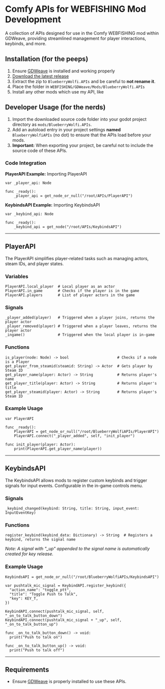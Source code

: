 # Comfy APIs for WEBFISHING Mod Development

A collection of APIs designed for use in the Comfy WEBFISHING mod within GDWeave, providing streamlined management for player interactions, keybinds, and more.

## Installation (for the peeps)
1. Ensure [GDWeave](https://github.com/NotNite/GDWeave) is installed and working properly
2. [Download the latest release](https://github.com/BlueberryWolf/APIs/releases/latest/download/BlueberryWolfi.APIs.zip)
3. Extract the zip to `BlueberryWolfi.APIs` and be careful to **not rename it**.
4. Place the folder in `WEBFISHING/GDWeave/Mods/BlueberryWolfi.APIs`
5. Install any other mods which use my API, like 

## Developer Usage (for the nerds)

1. Import the downloaded source code folder into your godot project directory as `mods/BlueberryWolfi.APIs`.
2. Add an autoload entry in your project settings **named** `BlueberryWolfiAPIs` (no dot) to ensure that the APIs load before your mods.
3. **Important:** When exporting your project, be careful not to include the source code of these APIs.

### Code Integration

**PlayerAPI Example:**
Importing PlayerAPI
```gdscript
var _player_api: Node

func _ready():
	_player_api = get_node_or_null("/root/APIs/PlayerAPI")
```

**KeybindsAPI Example:**
Importing KeybindsAPI
```gdscript
var _keybind_api: Node

func _ready():
	_keybind_api = get_node("/root/APIs/KeybindsAPI")
```

---

## PlayerAPI

The PlayerAPI simplifies player-related tasks such as managing actors, steam IDs, and player states.

### Variables

```gdscript
PlayerAPI.local_player  # Local player as an actor
PlayerAPI.in_game       # Checks if the player is in the game
PlayerAPI.players       # List of player actors in the game
```

### Signals

```gdscript
_player_added(player)   # Triggered when a player joins, returns the player actor
_player_removed(player) # Triggered when a player leaves, returns the player actor
_ingame()               # Triggered when the local player is in-game
```

### Functions

```gdscript
is_player(node: Node) -> bool                      # Checks if a node is a Player
get_player_from_steamid(steamid: String) -> Actor  # Gets player by Steam ID
get_player_name(player: Actor) -> String           # Returns player's name
get_player_title(player: Actor) -> String          # Returns player's title
get_player_steamid(player: Actor) -> String        # Returns player's Steam ID
```

### Example Usage

```gdscript
var PlayerAPI

func _ready():
	PlayerAPI = get_node_or_null("/root/BlueberryWolfiAPIs/PlayerAPI")
	PlayerAPI.connect("_player_added", self, "init_player")

func init_player(player: Actor):
    print(PlayerAPI.get_player_name(player))
```

---

## KeybindsAPI

The KeybindsAPI allows mods to register custom keybinds and trigger signals for input events. Configurable in the in-game controls menu.

### Signals

```gdscript
_keybind_changed(keybind: String, title: String, input_event: InputEventKey)
```

### Functions

```gdscript
register_keybind(keybind_data: Dictionary) -> String  # Registers a keybind, returns the signal name
```
*Note: A signal with "_up" appended to the signal name is automatically created for key release.*

### Example Usage

```gdscript
KeybindsAPI = get_node_or_null("/root/BlueberryWolfiAPIs/KeybindsAPI")

var pushtalk_mic_signal = KeybindAPI.register_keybind({
  "action_name": "toggle_ptt",
  "title": "Toggle Push to Talk",
  "key": KEY_T,
})

KeybindAPI.connect(pushtalk_mic_signal, self, "_on_to_talk_button_down")
KeybindAPI.connect(pushtalk_mic_signal + "_up", self, "_on_to_talk_button_up")

func _on_to_talk_button_down() -> void:
  print("Push to talk on")

func _on_to_talk_button_up() -> void:
  print("Push to talk off")
```

---

## Requirements
* Ensure [GDWeave](https://github.com/NotNite/GDWeave) is properly installed to use these APIs.
